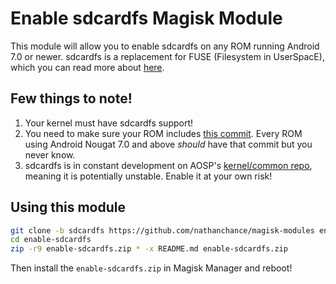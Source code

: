 # Enable sdcardfs Magisk Module

This module will allow you to enable sdcardfs on any ROM running Android 7.0 or
newer. sdcardfs is a replacement for FUSE (Filesystem in UserSpacE), which you
can read more about [here](https://www.xda-developers.com/diving-into-sdcardfs-how-googles-fuse-replacement-will-reduce-io-overhead/).

## Few things to note!

1. Your kernel must have sdcardfs support!
2. You need to make sure your ROM includes [this commit](https://android.googlesource.com/platform/system/core/+/20ca9836b9a780c41a22850f478a29f29677553e).
Every ROM using Android Nougat 7.0 and above _should_ have that commit but you
never know.
3. sdcardfs is in constant development on AOSP's [kernel/common repo](https://android.googlesource.com/kernel/common/),
meaning it is potentially unstable. Enable it at your own risk!

## Using this module

```bash
git clone -b sdcardfs https://github.com/nathanchance/magisk-modules enable-sdcardfs
cd enable-sdcardfs
zip -r9 enable-sdcardfs.zip * -x README.md enable-sdcardfs.zip
```
Then install the `enable-sdcardfs.zip` in Magisk Manager and reboot!
